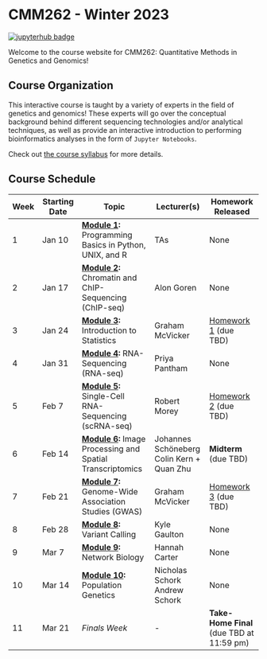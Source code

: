 # CMM262 - Winter 2023

[![jupyterhub badge](https://img.shields.io/badge/Login%20to%20JupyterHub-grey?style=for-the-badge&logo=jupyter)](https://datahub.ucsd.edu/hub/login)

Welcome to the course website for CMM262: Quantitative Methods in Genetics and Genomics! 

## Course Organization

This interactive course is taught by a variety of experts in the field of genetics and genomics! These experts will go over the conceptual background behind different sequencing technologies and/or analytical techniques, as well as provide an interactive introduction to performing bioinformatics analyses in the form of `Jupyter Notebooks`. 

Check out [the course syllabus](CMM262-Syllabus-2023.md) for more details.

## Course Schedule 

| Week | Starting Date | Topic                                                                            | Lecturer(s)                                  |  Homework Released                         |
|------|---------------|----------------------------------------------------------------------------------|----------------------------------------------|--------------------------------------------|
| 1    | Jan 10  | **[Module 1](module-1-programming):** Programming Basics in Python, UNIX, and R  | TAs                                          | None                                       |
| 2    | Jan 17  | **[Module 2](module-2-chipseq):** Chromatin and ChIP-Sequencing (ChIP-seq)       | Alon Goren                                   | None                                       |
| 3    | Jan 24  | **[Module 3](module-3-statistics):** Introduction to Statistics                  | Graham McVicker                              | [Homework 1](hw/hw1) (due TBD)            |
| 4    | Jan 31  | **[Module 4](module-4-rnaseq):** RNA-Sequencing (RNA-seq)                        | Priya Pantham                                | None                                       |
| 5    | Feb 7   | **[Module 5](module-5-scrnaseq):** Single-Cell RNA-Sequencing (scRNA-seq)        | Robert Morey                                 | [Homework 2](hw/hw2) (due TBD)            |
| 6    | Feb 14  | **[Module 6](module-6-spatialtx):** Image Processing and Spatial Transcriptomics | Johannes Schöneberg<br>Colin Kern + Quan Zhu | **Midterm** (due TBD)                     |
| 7    | Feb 21  | **[Module 7](module-7-gwas):** Genome-Wide Association Studies (GWAS)            | Graham McVicker                              | [Homework 3](hw/hw3) (due TBD)             |
| 8    | Feb 28  | **[Module 8](module-8-variantcalling):** Variant Calling                         | Kyle Gaulton                                 | None                                       |
| 9    | Mar 7   | **[Module 9](module-9-networks):** Network Biology                               | Hannah Carter                                | None                                       |
| 10   | Mar 14  | **[Module 10](module-10-popgen):** Population Genetics                           | Nicholas Schork<br>Andrew Schork             | None                                       |
| 11   | Mar 21  | <i>Finals Week</i>                                                               | -                                            | **Take-Home Final** (due TBD at 11:59 pm) |
